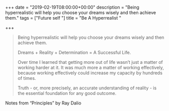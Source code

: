 +++
date = "2019-02-19T08:00:00+00:00"
description = "Being hyperrealistic will help you choose your dreams wisely and then achieve them."
tags = ["Future self "]
title = "Be A Hyperrealist "

+++
> Being hyperrealistic will help you choose your dreams wisely and then achieve them.
>
> Dreams + Reality + Determination = A Successful Life.
>
> Over time I learned that getting more out of life wasn’t just a matter of working harder at it. It was much more a matter of working effectively, because working effectively could increase my capacity by hundreds of times.
>
> Truth - or, more precisely, an accurate understanding of reality - is the essential foundation for any good outcome.

Notes from “Principles” by Ray Dalio